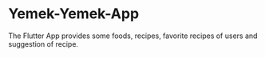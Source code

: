 # Yemek-Yemek-App
The Flutter App provides some foods, recipes, favorite recipes of users and suggestion of recipe.
